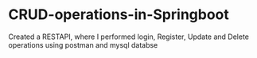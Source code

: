 # CRUD-operations-in-Springboot
Created a RESTAPI, where I performed login, Register, Update and Delete operations using postman and mysql databse
